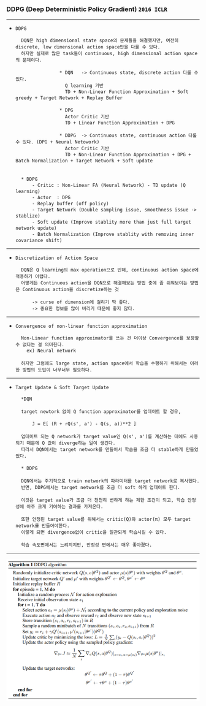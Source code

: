 ### DDPG (Deep Deterministic Policy Gradient) `2016 ICLR`

---

- `DDPG`


        DQN은 high dimensional state space의 문제들을 해결했지만, 여전히 discrete, low dimensional action space만을 다룰 수 있다.
        하지만 실제로 많은 task들이 continuous, high dimensional action space의 문제이다. 

                      * DQN   -> Continuous state, discrete action 다룰 수 있다. 
                        Q learning 기반
                        TD + Non-Linear Function Approximation + Soft greedy + Target Network + Replay Buffer

                      * DPG 
                        Actor Critic 기반
                        TD + Linear Function Approximation + DPG

                      * DDPG  -> Continuous state, continuous action 다룰 수 있다. (DPG + Neural Netowork)
                        Actor Critic 기반
                        TD + Non-Linear Function Approximation + DPG + Batch Normalization + Target Network + Soft update 


        * DDPG
            - Critic : Non-Linear FA (Neural Network) - TD update (Q learning)
            - Actor  : DPG
            - Replay buffer (off policy)
            - Target Network (Double sampling issue, smoothness issue -> stablize)
            - Soft update (Improve stablity more than just full target network update)
            - Batch Normalization (Improve stablity with removing inner covariance shift)



---

- `Discretization of Action Space`


        DQN은 Q learning의 max operation으로 인해, continuous action space에 적용하기 어렵다. 
        어떻게든 Continuous action을 DQN으로 해결해보는 방법 중에 좀 쉬워보이는 방법은 Continuous action을 discretize하는 것 
        
            -> curse of dimension에 걸리기 딱 좋다.
            -> 중요한 정보를 많이 버리기 때문에 좋지 않다.  

---

- `Convergence of non-linear function approximation`
  
  
        Non-Linear function approximator를 쓰는 건 더이상 Convergence를 보장할 수 없다는 걸 의미한다.
          ex) Neural network
    
        하지만 그럼에도 large state, action space에서 학습을 수행하기 위해서는 이러한 방법의 도입이 너무너무 필요하다.  

---

- `Target Update & Soft Target Update`


        *DQN

        target newtork 없이 Q function approximator를 업데이트 할 경우, 

            J = E[ (R + rQ(s', a') - Q(s, a))**2 ]

        업데이트 되는 Q network가 target value인 Q(s', a')를 계산하는 데에도 사용되기 때문에 Q 값이 diverge하는 일이 생긴다. 
        따라서 DQN에서는 target network를 만들어서 학습을 조금 더 stable하게 만들었었다.

        * DDPG

        DQN에서는 주기적으로 train network의 파라미터를 target network로 복사했다.
        반면, DDPG에서는 target network를 조금 더 soft 하게 업데이트 한다.
      
        이것은 target value가 조금 더 천천히 변하게 하는 제한 조건이 되고, 학습 안정성에 아주 크게 기여하는 결과를 가져온다. 

        또한 안정된 target value를 위해서는 critic(Q)와 actor(π) 모두 target network를 만들어야한다. 
        이렇게 되면 divergence없이 critic을 일관되게 학습시킬 수 있다.  
        
        학습 속도면에서는 느려지지만, 안정성 면에서는 매우 좋아졌다. 


---

<div align="center">

![img.png](img.png)

</div>